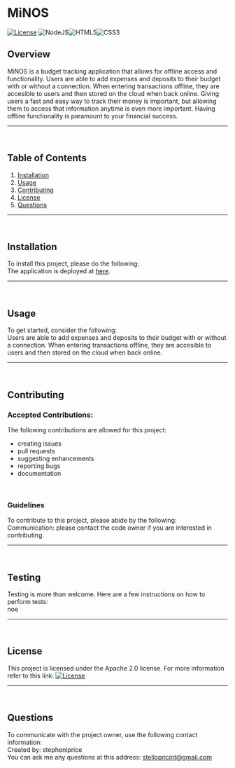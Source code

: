
  # MiNOS

  [![License](https://img.shields.io/badge/License-Apache%202.0-blue.svg)](https://opensource.org/licenses/Apache-2.0) <img alt="NodeJS" src="https://img.shields.io/badge/node.js%20-%2343853D.svg?&style=for-the-badge&logo=node.js&logoColor=white"/><img alt="HTML5" src="https://img.shields.io/badge/html5%20-%23E34F26.svg?&style=for-the-badge&logo=html5&logoColor=white"/><img alt="CSS3" src="https://img.shields.io/badge/css3%20-%231572B6.svg?&style=for-the-badge&logo=css3&logoColor=white"/>

  ## Overview
  MiNOS is a budget tracking application that allows for offline access and functionality. Users are able to add expenses and deposits to their budget with or without a connection. When entering transactions offline, they are accesible to users and then stored on the cloud when back online. Giving users a fast and easy way to track their money is important, but allowing them to access that information anytime is even more important. Having offline functionality is paramount to your financial success.
  <hr>
  <br>

  ## Table of Contents
  1. [Installation](#Installation)
  2. [Usage](#Usage)
  3. [Contributing](#Contributing)
  4. [License](#License)
  5. [Questions](#Questions)
  <hr>
  <br>

  ## Installation
  To install this project, please do the following:<br>
  The application is deployed at [here](here.com).
  <hr>
  <br>

  ## Usage
  To get started, consider the following:<br>
  Users are able to add expenses and deposits to their budget with or without a connection. When entering transactions offline, they are accesible to users and then stored on the cloud when back online.
  <hr>
  <br>

  ## Contributing

  ### Accepted Contributions:
  The following contributions are allowed for this project:<br>
  <ul>
    <li>creating issues</li><li>pull requests</li><li>suggesting enhancements</li><li>reporting bugs</li><li>documentation</li>
  </ul>
  <br>

  ### Guidelines
  To contribute to this project, please abide by the following:<br>
  Communication: please contact the code owner if you are interested in contributing.
  <hr>
  <br>

  ## Testing
  Testing is more than welcome. Here are a few instructions on how to perform tests:<br>
  noe
  <hr>
  <br>

  ## License
  This project is licensed under the Apache 2.0 license.
  For more information refer to this link: [![License](https://img.shields.io/badge/License-Apache%202.0-blue.svg)](https://opensource.org/licenses/Apache-2.0)
  <hr>
  <br>

  ## Questions
  To communicate with the project owner, use the following contact information:<br>
  Created by: stephenlprice <br>
  You can ask me any questions at this address: stellopricint@gmail.com
  